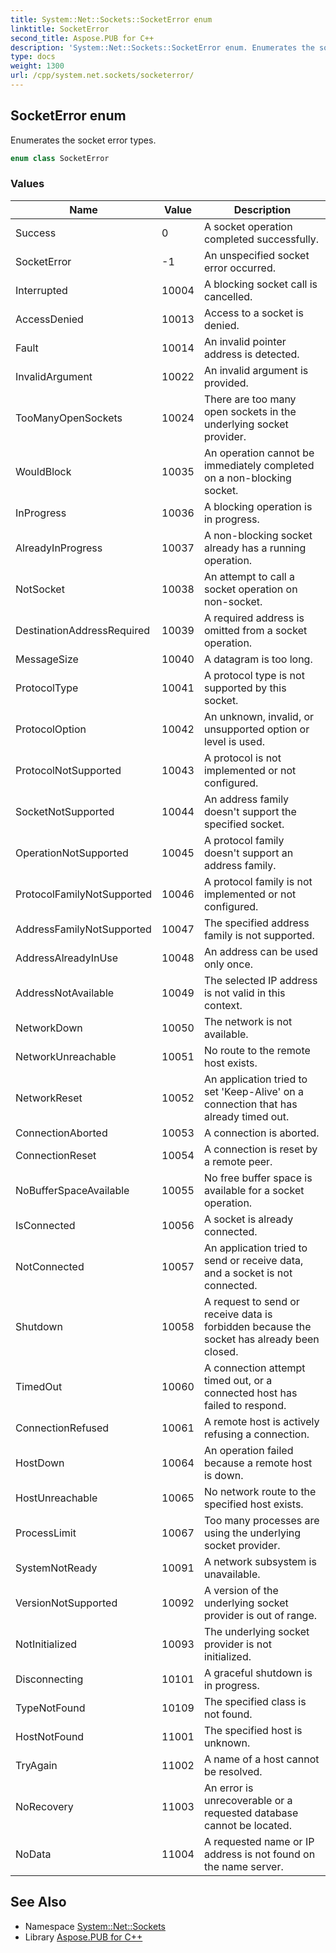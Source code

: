 ```yaml
---
title: System::Net::Sockets::SocketError enum
linktitle: SocketError
second_title: Aspose.PUB for C++
description: 'System::Net::Sockets::SocketError enum. Enumerates the socket error types in C++.'
type: docs
weight: 1300
url: /cpp/system.net.sockets/socketerror/
---
```

## SocketError enum


Enumerates the socket error types.

```cpp
enum class SocketError
```

### Values

| Name | Value | Description |
| --- | --- | --- |
| Success | 0 | A socket operation completed successfully. |
| SocketError | -1 | An unspecified socket error occurred. |
| Interrupted | 10004 | A blocking socket call is cancelled. |
| AccessDenied | 10013 | Access to a socket is denied. |
| Fault | 10014 | An invalid pointer address is detected. |
| InvalidArgument | 10022 | An invalid argument is provided. |
| TooManyOpenSockets | 10024 | There are too many open sockets in the underlying socket provider. |
| WouldBlock | 10035 | An operation cannot be immediately completed on a non-blocking socket. |
| InProgress | 10036 | A blocking operation is in progress. |
| AlreadyInProgress | 10037 | A non-blocking socket already has a running operation. |
| NotSocket | 10038 | An attempt to call a socket operation on non-socket. |
| DestinationAddressRequired | 10039 | A required address is omitted from a socket operation. |
| MessageSize | 10040 | A datagram is too long. |
| ProtocolType | 10041 | A protocol type is not supported by this socket. |
| ProtocolOption | 10042 | An unknown, invalid, or unsupported option or level is used. |
| ProtocolNotSupported | 10043 | A protocol is not implemented or not configured. |
| SocketNotSupported | 10044 | An address family doesn't support the specified socket. |
| OperationNotSupported | 10045 | A protocol family doesn't support an address family. |
| ProtocolFamilyNotSupported | 10046 | A protocol family is not implemented or not configured. |
| AddressFamilyNotSupported | 10047 | The specified address family is not supported. |
| AddressAlreadyInUse | 10048 | An address can be used only once. |
| AddressNotAvailable | 10049 | The selected IP address is not valid in this context. |
| NetworkDown | 10050 | The network is not available. |
| NetworkUnreachable | 10051 | No route to the remote host exists. |
| NetworkReset | 10052 | An application tried to set 'Keep-Alive' on a connection that has already timed out. |
| ConnectionAborted | 10053 | A connection is aborted. |
| ConnectionReset | 10054 | A connection is reset by a remote peer. |
| NoBufferSpaceAvailable | 10055 | No free buffer space is available for a socket operation. |
| IsConnected | 10056 | A socket is already connected. |
| NotConnected | 10057 | An application tried to send or receive data, and a socket is not connected. |
| Shutdown | 10058 | A request to send or receive data is forbidden because the socket has already been closed. |
| TimedOut | 10060 | A connection attempt timed out, or a connected host has failed to respond. |
| ConnectionRefused | 10061 | A remote host is actively refusing a connection. |
| HostDown | 10064 | An operation failed because a remote host is down. |
| HostUnreachable | 10065 | No network route to the specified host exists. |
| ProcessLimit | 10067 | Too many processes are using the underlying socket provider. |
| SystemNotReady | 10091 | A network subsystem is unavailable. |
| VersionNotSupported | 10092 | A version of the underlying socket provider is out of range. |
| NotInitialized | 10093 | The underlying socket provider is not initialized. |
| Disconnecting | 10101 | A graceful shutdown is in progress. |
| TypeNotFound | 10109 | The specified class is not found. |
| HostNotFound | 11001 | The specified host is unknown. |
| TryAgain | 11002 | A name of a host cannot be resolved. |
| NoRecovery | 11003 | An error is unrecoverable or a requested database cannot be located. |
| NoData | 11004 | A requested name or IP address is not found on the name server. |

## See Also

* Namespace [System::Net::Sockets](../)
* Library [Aspose.PUB for C++](../../)

